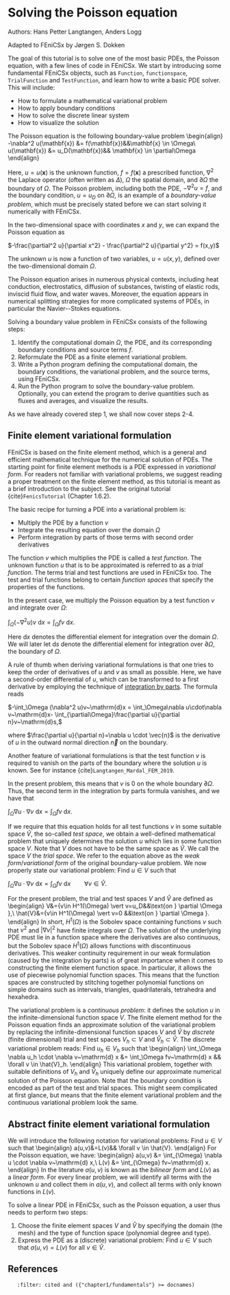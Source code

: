 # Solving the Poisson equation

Authors: Hans Petter Langtangen, Anders Logg

Adapted to FEniCSx by Jørgen S. Dokken

The goal of this tutorial is to solve one of the most basic PDEs, the Poisson equation, with a few lines of code in FEniCSx.
We start by introducing some fundamental FEniCSx objects, such as `Function`, `functionspace`, `TrialFunction` and `TestFunction`, and learn how to write a basic PDE solver.
This will include:

- How to formulate a mathematical variational problem
- How to apply boundary conditions
- How to solve the discrete linear system
- How to visualize the solution

The Poisson equation is the following boundary-value problem
\begin{align}
-\nabla^2 u(\mathbf{x}) &= f(\mathbf{x})&&\mathbf{x} \in \Omega\\
u(\mathbf{x}) &= u_D(\mathbf{x})&& \mathbf{x} \in \partial\Omega
\end{align}

Here, $u=u(\mathbf{x})$ is the unknown function, $f=f(\mathbf{x})$ a prescribed function, $\nabla^2$ the Laplace operator
(often written as $\Delta$), $\Omega$ the spatial domain, and $\partial\Omega$ the boundary of $\Omega$.
The Poisson problem, including both the PDE, $-\nabla^2 u = f$, and the boundary condition, $u=u_D$ on $\partial\Omega$, is an example of a _boundary-value problem_, which must be precisely stated before we can start solving it numerically with FEniCSx.

In the two-dimensional space with coordinates $x$ and $y$, we can expand the Poisson equation as

$-\frac{\partial^2 u}{\partial x^2} - \frac{\partial^2 u}{\partial y^2} = f(x,y)$

The unknown $u$ is now a function of two variables, $u=u(x,y)$, defined over the two-dimensional domain $\Omega$.

The Poisson equation arises in numerous physical contexts, including
heat conduction, electrostatics, diffusion of substances, twisting of
elastic rods, inviscid fluid flow, and water waves. Moreover, the
equation appears in numerical splitting strategies for more complicated
systems of PDEs, in particular the Navier--Stokes equations.

Solving a boundary value problem in FEniCSx consists of the following steps:

1. Identify the computational domain $\Omega$, the PDE, and its corresponding boundary conditions and source terms $f$.
2. Reformulate the PDE as a finite element variational problem.
3. Write a Python program defining the computational domain, the boundary conditions, the variational problem, and the source terms, using FEniCSx.
4. Run the Python program to solve the boundary-value problem. Optionally, you can extend the program to derive quantities such as fluxes and averages,
   and visualize the results.

As we have already covered step 1, we shall now cover steps 2-4.

## Finite element variational formulation

FEniCSx is based on the finite element method, which is a general and
efficient mathematical technique for the numerical solution of
PDEs. The starting point for finite element methods is a PDE
expressed in _variational form_. For readers not familiar with variational problems, we suggest reading a proper treatment on the finite element method, as this tutorial is meant as a brief introduction to the subject. See the original tutorial {cite}`FenicsTutorial` (Chapter 1.6.2).

The basic recipe for turning a PDE into a variational problem is:

- Multiply the PDE by a function $v$
- Integrate the resulting equation over the domain $\Omega$
- Perform integration by parts of those terms with second order derivatives

The function $v$ which multiplies the PDE is called a _test function_. The unknown function $u$ that is to be approximated is referred to as a _trial function_.
The terms trial and test functions are used in FEniCSx too. The test and trial functions belong to certain _function spaces_ that specify the properties of the functions.

In the present case, we multiply the Poisson equation by a test function $v$ and integrate over $\Omega$:

$\int_\Omega (-\nabla^2 u) v~\mathrm{d} x = \int_\Omega f v~\mathrm{d} x.$

Here $\mathrm{d} x$ denotes the differential element for integration over the domain $\Omega$. We will later let $\mathrm{d} s$ denote the differential element for integration over $\partial\Omega$, the boundary of $\Omega$.

A rule of thumb when deriving variational formulations is that one tries to keep the order of derivatives of $u$ and $v$ as small as possible.
Here, we have a second-order differential of $u$, which can be transformed to a first derivative by employing the technique of
[integration by parts](https://en.wikipedia.org/wiki/Integration_by_parts).
The formula reads

$-\int_\Omega (\nabla^2 u)v~\mathrm{d}x
= \int_\Omega\nabla u\cdot\nabla v~\mathrm{d}x- 
\int_{\partial\Omega}\frac{\partial u}{\partial n}v~\mathrm{d}s,$

where $\frac{\partial u}{\partial n}=\nabla u \cdot \vec{n}$ is the derivative of $u$ in the outward normal direction $\vec{n}$ on the boundary.

Another feature of variational formulations is that the test function $v$ is required to vanish on the parts of the boundary where the solution $u$ is known. See for instance {cite}`Langtangen_Mardal_FEM_2019`.

In the present problem, this means that $v$ is $0$ on the whole boundary $\partial\Omega$. Thus, the second term in the integration by parts formula vanishes, and we have that

$\int_\Omega \nabla u \cdot \nabla v~\mathrm{d} x = \int_\Omega f v~\mathrm{d} x.$

If we require that this equation holds for all test functions $v$ in some suitable space $\hat{V}$, the so-called _test space_, we obtain a well-defined mathematical problem that uniquely determines the solution $u$ which lies in some function space $V$. Note that $V$ does not have to be the same space as
$\hat{V}$. We call the space $V$ the _trial space_. We refer to the equation above as the _weak form_/_variational form_ of the original boundary-value problem. We now properly state our variational problem:
Find $u\in V$ such that

$\int_\Omega \nabla u \cdot \nabla v~\mathrm{d} x = \int_\Omega f v~\mathrm{d} x\qquad \forall v \in \hat{V}.$

For the present problem, the trial and test spaces $V$ and $\hat{V}$ are defined as
\begin{align}
V&=\{v\in H^1(\Omega) \vert v=u_D&&\text{on } \partial \Omega \},\\
\hat{V}&=\{v\in H^1(\Omega) \vert v=0 &&\text{on } \partial \Omega \}.
\end{align}
In short, $H^1(\Omega)$ is the Sobolev space containing functions $v$ such that $v^2$ and $\vert \nabla v \vert ^2$ have finite integrals over $\Omega$. The solution of the underlying
PDE must lie in a function space where the derivatives are
also continuous, but the Sobolev space $H^1(\Omega)$ allows functions with discontinuous derivatives.
This weaker continuity requirement in our weak formulation (caused by the integration by parts) is of great importance when it comes to constructing the finite element function space. In particular, it allows the use of piecewise polynomial function spaces. This means that the function spaces are constructed
by stitching together polynomial functions on simple domains
such as intervals, triangles, quadrilaterals, tetrahedra and
hexahedra.

The variational problem is a _continuous problem_: it defines the solution $u$ in the infinite-dimensional function space $V$.
The finite element method for the Poisson equation finds an approximate solution of the variational problem by replacing the infinite-dimensional function spaces $V$ and $\hat{V}$ by _discrete_ (finite dimensional) trial and test spaces $V_h\subset V$ and $\hat{V}_h \subset \hat{V}$. The discrete
variational problem reads: Find $u_h\in V_h$ such that
\begin{align}
\int_\Omega \nabla u_h \cdot \nabla v~\mathrm{d} x &= \int_\Omega fv~\mathrm{d} x && \forall v \in \hat{V}_h.
\end{align}
This variational problem, together with suitable definitions of $V_h$ and $\hat{V}_h$ uniquely define our approximate numerical solution of the Poisson equation.
Note that the boundary condition is encoded as part of the test and trial spaces. This might seem complicated at first glance,
but means that the finite element variational problem and the continuous variational problem look the same.

## Abstract finite element variational formulation

We will introduce the following notation for variational problems:
Find $u\in V$ such that
\begin{align}
a(u,v)&=L(v)&& \forall v \in \hat{V}.
\end{align}
For the Poisson equation, we have:
\begin{align}
a(u,v) &= \int_{\Omega} \nabla u \cdot \nabla v~\mathrm{d} x,\\
L(v) &= \int_{\Omega} fv~\mathrm{d} x.
\end{align}
In the literature $a(u,v)$ is known as the _bilinear form_ and $L(v)$ as a _linear form_.
For every linear problem, we will identify all terms with the unknown $u$ and collect them in $a(u,v)$, and collect all terms with only known functions in $L(v)$.

To solve a linear PDE in FEniCSx, such as the Poisson equation, a user thus needs to perform two steps:

1. Choose the finite element spaces $V$ and $\hat{V}$ by specifying the domain (the mesh) and the type of function space (polynomial degree and type).
2. Express the PDE as a (discrete) variational problem: Find $u\in V$ such that $a(u,v)=L(v)$ for all $v \in \hat{V}$.

## References

```{bibliography}
   :filter: cited and ({"chapter1/fundamentals"} >= docnames)
```

